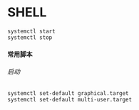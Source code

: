 # SHELL
    systemctl start 
    systemctl stop

#### 常用脚本 

###### 启动
    systemctl set-default graphical.target
    systemctl set-default multi-user.target
    
    
 